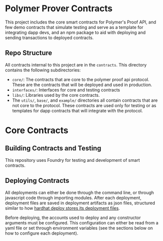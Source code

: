 # Polymer Prover Contracts

This project includes the core smart contracts for Polymer's Proof API, and few demo contracts that simulate testing and serve as a template for integrating dapp devs, and an npm package to aid with deploying and sending transactions to deployed contracts.

## Repo Structure

All contracts internal to this project are in the `contracts`. This directory contains the following subdirectories:
- `core/`: The contracts that are core to the polymer proof api protocol. These are the contracts that will be deployed and used in production. 
- `interfaces/`: Interfaces for core and testing contracts 
- `libs/`: Libraries used by the core contracts.
- The `utils/`, `base/`, and `example/` directories all contain contracts that are not core to the protocol. These contracts are used only for testing or as templates for dapp contracts that will integrate with the protocol. 


# Core Contracts

## Building Contracts and Testing
This repository uses Foundry for testing and development of smart contracts.

## Deploying Contracts
All deployments can either be done through the command line, or through javascript code through importing modules. 
After each deployment, deployment files are saved in deployment artifacts as json files, structured similar to how [hardhat deploy stores its deployment files](https://github.com/wighawag/hardhat-deploy). 

Before deploying, the accounts used to deploy and any constructor arguments must be configured. This configuration can either be read from a yaml file or set through environment variables (see the sections below on how to configure each deployment).
